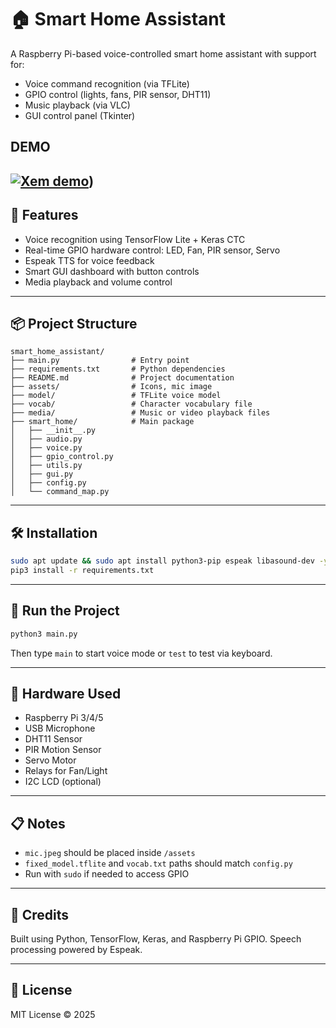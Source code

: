 
# 🏠 Smart Home Assistant

A Raspberry Pi-based voice-controlled smart home assistant with support for:
- Voice command recognition (via TFLite)
- GPIO control (lights, fans, PIR sensor, DHT11)
- Music playback (via VLC)
- GUI control panel (Tkinter)
## DEMO
[![Xem demo]([https://youtu.be/KYMTGdMLUcA)](https://youtu.be/KYMTGdMLUcA))
---

## 🚀 Features
- Voice recognition using TensorFlow Lite + Keras CTC
- Real-time GPIO hardware control: LED, Fan, PIR sensor, Servo
- Espeak TTS for voice feedback
- Smart GUI dashboard with button controls
- Media playback and volume control

---

## 📦 Project Structure
```
smart_home_assistant/
├── main.py                # Entry point
├── requirements.txt       # Python dependencies
├── README.md              # Project documentation
├── assets/                # Icons, mic image
├── model/                 # TFLite voice model
├── vocab/                 # Character vocabulary file
├── media/                 # Music or video playback files
├── smart_home/            # Main package
│   ├── __init__.py
│   ├── audio.py
│   ├── voice.py
│   ├── gpio_control.py
│   ├── utils.py
│   ├── gui.py
│   ├── config.py
│   └── command_map.py
```

---

## 🛠️ Installation
```bash
sudo apt update && sudo apt install python3-pip espeak libasound-dev -y
pip3 install -r requirements.txt
```

---

## 🧪 Run the Project
```bash
python3 main.py
```
Then type `main` to start voice mode or `test` to test via keyboard.

---

## 🎤 Hardware Used
- Raspberry Pi 3/4/5
- USB Microphone
- DHT11 Sensor
- PIR Motion Sensor
- Servo Motor
- Relays for Fan/Light
- I2C LCD (optional)

---

## 📋 Notes
- `mic.jpeg` should be placed inside `/assets`
- `fixed_model.tflite` and `vocab.txt` paths should match `config.py`
- Run with `sudo` if needed to access GPIO

---

## 🤖 Credits
Built using Python, TensorFlow, Keras, and Raspberry Pi GPIO. Speech processing powered by Espeak.

---

## 📜 License
MIT License © 2025
